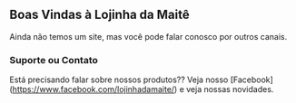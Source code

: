 ## Boas Vindas à Lojinha da Maitê

Ainda não temos um site, mas você pode falar conosco por outros canais.

### Suporte ou Contato

Está precisando falar sobre nossos produtos?? Veja nosso [Facebook] (https://www.facebook.com/lojinhadamaite/) e veja nossas novidades.
